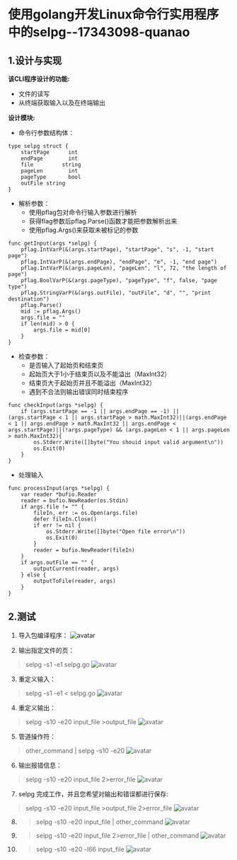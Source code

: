 # 使用golang开发Linux命令行实用程序中的selpg--17343098-quanao

## 1.设计与实现

**该CLI程序设计的功能:**
+ 文件的读写
+ 从终端获取输入以及在终端输出

**设计模块:**

+ 命令行参数结构体：
```
type selpg struct {
	startPage      int
	endPage        int
	file         string
	pageLen        int
	pageType       bool 
	outFile string
}
```

+ 解析参数：
    + 使用pflag包对命令行输入参数进行解析
    + 获得flag参数后pflag.Parse()函数才能把参数解析出来
    + 使用pflag.Args()来获取未被标记的参数


```
func getInput(args *selpg) {
	pflag.IntVarP(&(args.startPage), "startPage", "s", -1, "start page")
	pflag.IntVarP(&(args.endPage), "endPage", "e", -1, "end page")
	pflag.IntVarP(&(args.pageLen), "pageLen", "l", 72, "the length of page")
	pflag.BoolVarP(&(args.pageType), "pageType", "f", false, "page type")
	pflag.StringVarP(&(args.outFile), "outFile", "d", "", "print destination")
	pflag.Parse()
	mid := pflag.Args()
	args.file = "" 
	if len(mid) > 0 {
		args.file = mid[0]
	} 
}
```

+ 检查参数：
    + 是否输入了起始页和结束页
    + 起始页大于1小于结束页以及不能溢出（MaxInt32）
    + 结束页大于起始页并且不能溢出（MaxInt32）
    + 遇到不合法则输出错误同时结束程序
```
func checkInput(args *selpg) {
	if (args.startPage == -1 || args.endPage == -1) ||  (args.startPage < 1 || args.startPage > math.MaxInt32)||(args.endPage < 1 || args.endPage > math.MaxInt32 || args.endPage < args.startPage)||(!args.pageType) && (args.pageLen < 1 || args.pageLen > math.MaxInt32){
		os.Stderr.Write([]byte("You shouid input valid argument\n"))
		os.Exit(0)
	}
}

```

+ 处理输入

```
func processInput(args *selpg) {
	var reader *bufio.Reader
	reader = bufio.NewReader(os.Stdin)
	if args.file != "" {
		fileIn, err := os.Open(args.file)
		defer fileIn.Close()
		if err != nil {
			os.Stderr.Write([]byte("Open file error\n"))
			os.Exit(0)
		}
		reader = bufio.NewReader(fileIn)
	}
	if args.outFile == "" {
		outputCurrent(reader, args)
	} else {
		outputToFile(reader, args)
	}
}
```
## 2.测试
1. 导入包编译程序：
![avatar](./Selpg/src/sel_img/compile.png)

2. 输出指定文件的页：
>selpg -s1 -e1 selpg.go
![avatar](./Selpg/src/sel_img/testPrint.png)

3. 重定义输入：
>selpg -s1 -e1 < selpg.go
![avatar](./Selpg/src/sel_img/defineInput.png)

4. 重定义输出：
>selpg -s10 -e20 input_file >output_file
![avatar](./Selpg/src/sel_img/definePrint.png)

5. 管道操作符：
>other_command | selpg -s10 -e20
![avatar](./Selpg/src/sel_img/boolPrint.png)

6. 输出报错信息：
> selpg -s10 -e20 input_file 2>error_file
![avatar](./Selpg/src/sel_img/errorPrint.png)

7. selpg 完成工作，并且您希望对输出和错误都进行保存:
>selpg -s10 -e20 input_file >output_file 2>error_file
![avatar](./Selpg/src/sel_img/errorandprint.png)

8. >  selpg -s10 -e20 input_file | other_command
![avatar](./Selpg/src/sel_img/sort.png)

9. >selpg -s10 -e20 input_file 2>error_file | other_command
![avatar](./Selpg/src/sel_img/sortanderror.png)

10. >selpg -s10 -e20 -l66 input_file
![avatar](./Selpg/src/sel_img/selPrint.png)

